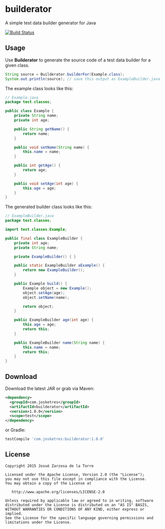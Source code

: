 # builderator
A simple test data builder generator for Java

[![Build Status](https://travis-ci.org/josketres/builderator.svg?branch=master)](https://travis-ci.org/josketres/builderator)

Usage
---
Use __Builderator__ to generate the source code of a test data builder for a given class.
```java
String source = Builderator.builderFor(Example.class);
System.out.println(source); // save this output as ExampleBuilder.java
```
The example class looks like this:
```java
// Example.java
package test.classes;

public class Example {
    private String name;
    private int age;

    public String getName() {
        return name;
    }

    public void setName(String name) {
        this.name = name;
    }

    public int getAge() {
        return age;
    }

    public void setAge(int age) {
        this.age = age;
    }
}
```
The generated builder class looks like this:
```java
// ExampleBuilder.java
package test.classes;

import test.classes.Example;

public final class ExampleBuilder { 
    private int age;
    private String name;

    private ExampleBuilder() { }

    public static ExampleBuilder aExample() {
        return new ExampleBuilder();
    }

    public Example build() {
        Example object = new Example();
        object.setAge(age);
        object.setName(name);

        return object;
    }

    public ExampleBuilder age(int age) {
        this.age = age;
        return this;
    }

    public ExampleBuilder name(String name) {
        this.name = name;
        return this;
    }
}
```

Download
--------

Download the latest JAR or grab via Maven:
```xml
<dependency>
  <groupId>com.josketres</groupId>
  <artifactId>builderator</artifactId>
  <version>1.0.0</version>
  <scope>test</scope>
</dependency>
```
or Gradle:
```groovy
testCompile 'com.josketres:builderator:1.0.0'
```

License
-------

    Copyright 2015 Josué Zarzosa de la Torre

    Licensed under the Apache License, Version 2.0 (the "License");
    you may not use this file except in compliance with the License.
    You may obtain a copy of the License at

       http://www.apache.org/licenses/LICENSE-2.0

    Unless required by applicable law or agreed to in writing, software
    distributed under the License is distributed on an "AS IS" BASIS,
    WITHOUT WARRANTIES OR CONDITIONS OF ANY KIND, either express or implied.
    See the License for the specific language governing permissions and
    limitations under the License.
